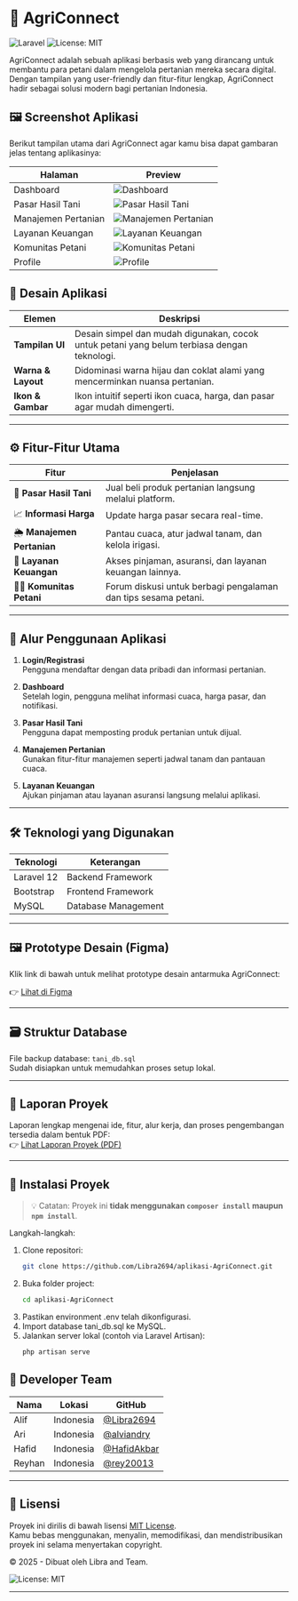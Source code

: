 # 🌾 AgriConnect
![Laravel](https://img.shields.io/badge/Laravel-12-red) ![License: MIT](https://img.shields.io/badge/License-MIT-blue.svg)

AgriConnect adalah sebuah aplikasi berbasis web yang dirancang untuk membantu para petani dalam mengelola pertanian mereka secara digital. Dengan tampilan yang user-friendly dan fitur-fitur lengkap, AgriConnect hadir sebagai solusi modern bagi pertanian Indonesia.

## 🖼️ Screenshot Aplikasi

Berikut tampilan utama dari AgriConnect agar kamu bisa dapat gambaran jelas tentang aplikasinya:

| Halaman             | Preview                                               |
|---------------------|------------------------------------------------------|
| Dashboard           | ![Dashboard](https://res.cloudinary.com/dzgxqfnv9/image/upload/v1754664428/imgtourl/Screenshot_2025-08-08_214634_zji7ps.png)          |
| Pasar Hasil Tani       | ![Pasar Hasil Tani](https://res.cloudinary.com/dzgxqfnv9/image/upload/v1754664473/imgtourl/Screenshot_2025-08-08_214733_sovxla.png)  |
| Manajemen Pertanian | ![Manajemen Pertanian](https://res.cloudinary.com/dzgxqfnv9/image/upload/v1754664729/imgtourl/Screenshot_2025-08-08_215154_x5ad4n.png)|
| Layanan Keuangan    | ![Layanan Keuangan](https://res.cloudinary.com/dzgxqfnv9/image/upload/v1754664841/imgtourl/Screenshot_2025-08-08_215244_tgrqyt.png)     |
| Komunitas Petani | ![Komunitas Petani](https://res.cloudinary.com/dzgxqfnv9/image/upload/v1754664874/imgtourl/Screenshot_2025-08-08_215254_j1pgvj.png)|
| Profile    | ![Profile](https://res.cloudinary.com/dzgxqfnv9/image/upload/v1754664919/imgtourl/Screenshot_2025-08-08_215350_oii6x3.png)     |

## 📱 Desain Aplikasi

| Elemen             | Deskripsi                                                                 |
|--------------------|---------------------------------------------------------------------------|
| **Tampilan UI**     | Desain simpel dan mudah digunakan, cocok untuk petani yang belum terbiasa dengan teknologi. |
| **Warna & Layout** | Didominasi warna hijau dan coklat alami yang mencerminkan nuansa pertanian. |
| **Ikon & Gambar**  | Ikon intuitif seperti ikon cuaca, harga, dan pasar agar mudah dimengerti. |

---

## ⚙️ Fitur-Fitur Utama

| Fitur               | Penjelasan                                                                 |
|---------------------|---------------------------------------------------------------------------|
| 🛒 **Pasar Hasil Tani**     | Jual beli produk pertanian langsung melalui platform.                      |
| 📈 **Informasi Harga**   | Update harga pasar secara real-time.                                      |
| 🌦️ **Manajemen Pertanian** | Pantau cuaca, atur jadwal tanam, dan kelola irigasi.                      |
| 💸 **Layanan Keuangan**   | Akses pinjaman, asuransi, dan layanan keuangan lainnya.                  |
| 🧑‍🌾 **Komunitas Petani**   | Forum diskusi untuk berbagi pengalaman dan tips sesama petani.           |

---

## 🔁 Alur Penggunaan Aplikasi

1. **Login/Registrasi**  
   Pengguna mendaftar dengan data pribadi dan informasi pertanian.

2. **Dashboard**  
   Setelah login, pengguna melihat informasi cuaca, harga pasar, dan notifikasi.

3. **Pasar Hasil Tani**  
   Pengguna dapat memposting produk pertanian untuk dijual.

4. **Manajemen Pertanian**  
   Gunakan fitur-fitur manajemen seperti jadwal tanam dan pantauan cuaca.

5. **Layanan Keuangan**  
   Ajukan pinjaman atau layanan asuransi langsung melalui aplikasi.

---

## 🛠️ Teknologi yang Digunakan

| Teknologi  | Keterangan              |
|------------|--------------------------|
| Laravel 12 | Backend Framework        |
| Bootstrap  | Frontend Framework       |
| MySQL      | Database Management      |

---

## 🖼️ Prototype Desain (Figma)

Klik link di bawah untuk melihat prototype desain antarmuka AgriConnect:

👉 [Lihat di Figma](https://www.figma.com/proto/PuldPvl32tCBGZYkBVBmcE/Web-AgriConnect?page-id=0%3A1&node-id=1-2&viewport=141%2C187%2C0.07&t=I6xEMCxrx0FsyIAT-1&scaling=contain&content-scaling=fixed)

---

## 🗃️ Struktur Database

File backup database: `tani_db.sql`  
Sudah disiapkan untuk memudahkan proses setup lokal.

---

## 📑 Laporan Proyek

Laporan lengkap mengenai ide, fitur, alur kerja, dan proses pengembangan tersedia dalam bentuk PDF:  
👉 [Lihat Laporan Proyek (PDF)](docs/Laporan-Agriconnect.pdf)

---

## 🚀 Instalasi Proyek

> 💡 Catatan: Proyek ini **tidak menggunakan `composer install` maupun `npm install`**.

Langkah-langkah:

1. Clone repositori:
   ```bash
   git clone https://github.com/Libra2694/aplikasi-AgriConnect.git
   ```
2. Buka folder project:
    ```bash
    cd aplikasi-AgriConnect
    ```
3. Pastikan environment .env telah dikonfigurasi.
4. Import database tani_db.sql ke MySQL.
5. Jalankan server lokal (contoh via Laravel Artisan):
    ```bash
    php artisan serve
    ```

## 👤 Developer Team

| Nama    | Lokasi     | GitHub |
|---------|------------|--------|
| Alif   | Indonesia  | [@Libra2694](https://github.com/Libra2694) |
| Ari     | Indonesia  | [@alviandry](https://github.com/alviandry) |
| Hafid   | Indonesia  | [@HafidAkbar](https://github.com/HafidAkbar) |
| Reyhan  | Indonesia  | [@rey20013](https://github.com/rey20013) |

---

## 📄 Lisensi

Proyek ini dirilis di bawah lisensi [MIT License](LICENSE).  
Kamu bebas menggunakan, menyalin, memodifikasi, dan mendistribusikan proyek ini selama menyertakan copyright.

© 2025 - Dibuat oleh Libra and Team.

![License: MIT](https://img.shields.io/badge/License-MIT-yellow.svg)

---

